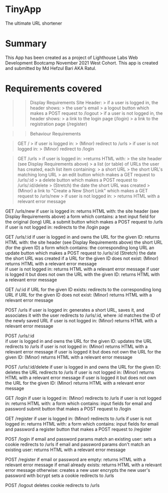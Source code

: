 # TinyApp
The ultimate URL shortener

# Summary
This App has been created as a project of Lighthouse Labs Web Development Bootcamp November 2021 West Cohort. This app is created and submitted by Md Hefzul Bari AKA Ratul.

# Requirements covered
>> Display Requirements
  > Site Header:
    > if a user is logged in, the header shows:
      > the user's email
      > a logout button which makes a POST request to /logout
    > if a user is not logged in, the header shows:
      > a link to the login page (/login)
      > a link to the registration page (/register)


>> Behaviour Requirements

  > GET /
    > if user is logged in:
      > (Minor) redirect to /urls
    > if user is not logged in:
      > (Minor) redirect to /login

  > GET /urls
    > if user is logged in:
        >returns HTML with:
          > the site header (see Display Requirements above)
          > a list (or table) of URLs the user has created, each list item containing:
            > a short URL
            > the short URL's matching long URL
            > an edit button which makes a GET request to /urls/:id
            > a delete button which makes a POST request to /urls/:id/delete
            > (Stretch) the date the short URL was created
            > (Minor) a link to "Create a New Short Link" which makes a GET request to /urls/new
      > if user is not logged in:
        > returns HTML with a relevant error message

  GET /urls/new
    if user is logged in:
      returns HTML with:
        the site header (see Display Requirements above)
        a form which contains:
        a text input field for the original (long) URL
        a submit button which makes a POST request to /urls
      if user is not logged in:
       redirects to the /login page

  GET /urls/:id
    if user is logged in and owns the URL for the given ID:
      returns HTML with:
        the site header (see Display Requirements above)
        the short URL (for the given ID)
        a form which contains:
          the corresponding long URL
          an update button which makes a POST request to /urls/:id
          (Stretch) the date the short URL was created
    if a URL for the given ID does not exist:
      (Minor) returns HTML with a relevant error message      
    if user is not logged in:
      returns HTML with a relevant error message
    if user is logged it but does not own the URL with the given ID:
      returns HTML with a relevant error message

  GET /u/:id
    if URL for the given ID exists:
     redirects to the corresponding long URL
    if URL for the given ID does not exist:
     (Minor) returns HTML with a relevant error message
  
  POST /urls
    if user is logged in:
      generates a short URL, saves it, and associates it with the user
      redirects to /urls/:id, where :id matches the ID of the newly saved URL
    if user is not logged in:
      (Minor) returns HTML with a relevant error message
  
  POST /urls/:id  
    if user is logged in and owns the URL for the given ID:
      updates the URL
      redirects to /urls
    if user is not logged in:
      (Minor) returns HTML with a relevant error message
    if user is logged it but does not own the URL for the given ID:
      (Minor) returns HTML with a relevant error message

  POST /urls/:id/delete
    if user is logged in and owns the URL for the given ID:
      deletes the URL
      redirects to /urls
    if user is not logged in:
      (Minor) returns HTML with a relevant error message
    if user is logged it but does not own the URL for the given ID:
      (Minor) returns HTML with a relevant error message
  
  GET /login
  if user is logged in:
    (Minor) redirects to /urls
  if user is not logged in:
    returns HTML with:
      a form which contains:
        input fields for email and password
        submit button that makes a POST request to /login
  
  GET /register
    if user is logged in:
      (Minor) redirects to /urls
    if user is not logged in:
      returns HTML with:
        a form which contains:
          input fields for email and password
          a register button that makes a POST request to /register

  POST /login
    if email and password params match an existing user:
      sets a cookie
      redirects to /urls
    if email and password params don't match an existing user:
      returns HTML with a relevant error message

  POST /register
    if email or password are empty:
      returns HTML with a relevant error message
    if email already exists:
      returns HTML with a relevant error message
    otherwise:
      creates a new user
      encrypts the new user's password with bcrypt
      sets a cookie
      redirects to /urls
  
  POST /logout
    deletes cookie
    redirects to /urls